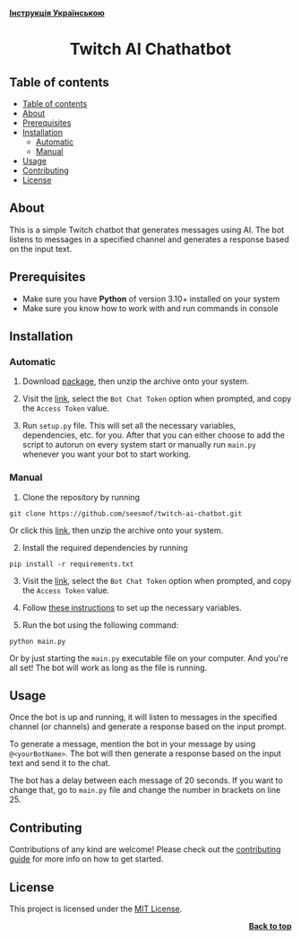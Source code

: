 <a name="readme-top"></a>

<a href="./README_Ukrainian.md"><strong>Інструкція Українською</strong></a>

<div align="center">
<h1 align="center">Twitch AI Chathatbot</h1>
</div>

## Table of contents

- [Table of contents](#table-of-contents)
- [About](#about)
- [Prerequisites](#prerequisites)
- [Installation](#installation)
  - [Automatic](#automatic)
  - [Manual](#manual)
- [Usage](#usage)
- [Contributing](#contributing)
- [License](#license)

## About

This is a simple Twitch chatbot that generates messages using AI. The bot listens to messages in a specified channel and generates a response based on the input text.

## Prerequisites

- Make sure you have **Python** of version 3.10+ installed on your system
- Make sure you know how to work with and run commands in console

## Installation

### Automatic

1. Download [package](https://github.com/seesmof/twitch-ai-chatbot/archive/refs/tags/1.2.2.zip), then unzip the archive onto your system.

2. Visit the [link](https://twitchtokengenerator.com/), select the `Bot Chat Token` option when prompted, and copy the `Access Token` value.

3. Run `setup.py` file. This will set all the necessary variables, dependencies, etc. for you. After that you can either choose to add the script to autorun on every system start or manually run `main.py` whenever you want your bot to start working.

### Manual

1. Clone the repository by running

```
git clone https://github.com/seesmof/twitch-ai-chatbot.git
```

Or click this [link](https://github.com/seesmof/twitch-ai-chatbot/archive/refs/tags/1.2.2.zip), then unzip the archive onto your system.

2. Install the required dependencies by running

```
pip install -r requirements.txt
```

3. Visit the [link](https://twitchtokengenerator.com/), select the `Bot Chat Token` option when prompted, and copy the `Access Token` value.

4. Follow [these instructions](./more_on_vars.md) to set up the necessary variables.

5. Run the bot using the following command:

```
python main.py
```

Or by just starting the `main.py` executable file on your computer. And you're all set! The bot will work as long as the file is running.

## Usage

Once the bot is up and running, it will listen to messages in the specified channel (or channels) and generate a response based on the input prompt.

To generate a message, mention the bot in your message by using `@<yourBotName>`. The bot will then generate a response based on the input text and send it to the chat.

The bot has a delay between each message of 20 seconds. If you want to change that, go to `main.py` file and change the number in brackets on line 25.

## Contributing

Contributions of any kind are welcome! Please check out the [contributing guide](CONTRIBUTING.md) for more info on how to get started.

## License

This project is licensed under the [MIT License](./LICENSE).

<p align="right"><a href="#readme-top"><strong>Back to top</strong></a></p>

